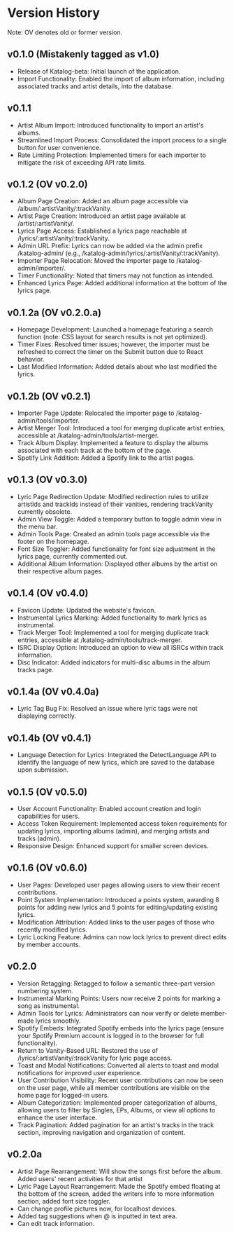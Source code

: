 # Version History

Note: OV denotes old or former version.

## v0.1.0 (Mistakenly tagged as v1.0)
- Release of Katalog-beta: Initial launch of the application.
- Import Functionality: Enabled the import of album information, including associated tracks and artist details, into the database.

## v0.1.1
- Artist Album Import: Introduced functionality to import an artist's albums.
- Streamlined Import Process: Consolidated the import process to a single button for user convenience.
- Rate Limiting Protection: Implemented timers for each importer to mitigate the risk of exceeding API rate limits.

## v0.1.2 (OV v0.2.0)
- Album Page Creation: Added an album page accessible via /album/:artistVanity/:trackVanity.
- Artist Page Creation: Introduced an artist page available at /artist/:artistVanity/.
- Lyrics Page Access: Established a lyrics page reachable at /lyrics/:artistVanity/:trackVanity.
- Admin URL Prefix: Lyrics can now be added via the admin prefix /katalog-admin/ (e.g., /katalog-admin/lyrics/:artistVanity/:trackVanity).
- Importer Page Relocation: Moved the importer page to /katalog-admin/importer/.
- Timer Functionality: Noted that timers may not function as intended.
- Enhanced Lyrics Page: Added additional information at the bottom of the lyrics page.

## v0.1.2a (OV v0.2.0.a)
- Homepage Development: Launched a homepage featuring a search function (note: CSS layout for search results is not yet optimized).
- Timer Fixes: Resolved timer issues; however, the importer must be refreshed to correct the timer on the Submit button due to React behavior.
- Last Modified Information: Added details about who last modified the lyrics.

## v0.1.2b (OV v0.2.1)
- Importer Page Update: Relocated the importer page to /katalog-admin/tools/importer.
- Artist Merger Tool: Introduced a tool for merging duplicate artist entries, accessible at /katalog-admin/tools/artist-merger.
- Track Album Display: Implemented a feature to display the albums associated with each track at the bottom of the page.
- Spotify Link Addition: Added a Spotify link to the artist pages.

## v0.1.3 (OV v0.3.0)
- Lyric Page Redirection Update: Modified redirection rules to utilize artistIds and trackIds instead of their vanities, rendering trackVanity currently obsolete.
- Admin View Toggle: Added a temporary button to toggle admin view in the menu bar.
- Admin Tools Page: Created an admin tools page accessible via the footer on the homepage.
- Font Size Toggler: Added functionality for font size adjustment in the lyrics page, currently commented out.
- Additional Album Information: Displayed other albums by the artist on their respective album pages.

## v0.1.4 (OV v0.4.0)
- Favicon Update: Updated the website's favicon.
- Instrumental Lyrics Marking: Added functionality to mark lyrics as instrumental.
- Track Merger Tool: Implemented a tool for merging duplicate track entries, accessible at /katalog-admin/tools/track-merger.
- ISRC Display Option: Introduced an option to view all ISRCs within track information.
- Disc Indicator: Added indicators for multi-disc albums in the album tracks page.

## v0.1.4a (OV v0.4.0a)
- Lyric Tag Bug Fix: Resolved an issue where lyric tags were not displaying correctly.

## v0.1.4b (OV v0.4.1)
- Language Detection for Lyrics: Integrated the DetectLanguage API to identify the language of new lyrics, which are saved to the database upon submission.

## v0.1.5 (OV v0.5.0)
- User Account Functionality: Enabled account creation and login capabilities for users.
- Access Token Requirement: Implemented access token requirements for updating lyrics, importing albums (admin), and merging artists and tracks (admin).
- Responsive Design: Enhanced support for smaller screen devices.

## v0.1.6 (OV v0.6.0)
- User Pages: Developed user pages allowing users to view their recent contributions.
- Point System Implementation: Introduced a points system, awarding 8 points for adding new lyrics and 5 points for editing/updating existing lyrics.
- Modification Attribution: Added links to the user pages of those who recently modified lyrics.
- Lyric Locking Feature: Admins can now lock lyrics to prevent direct edits by member accounts.

## v0.2.0
- Version Retagging: Retagged to follow a semantic three-part version numbering system.
- Instrumental Marking Points: Users now receive 2 points for marking a song as instrumental.
- Admin Tools for Lyrics: Administrators can now verify or delete member-made lyrics smoothly.
- Spotify Embeds: Integrated Spotify embeds into the lyrics page (ensure your Spotify Premium account is logged in to the browser for full functionality).
- Return to Vanity-Based URL: Restored the use of /lyrics/:artistVanity/:trackVanity for lyric page access.
- Toast and Modal Notifications: Converted all alerts to toast and modal notifications for improved user experience.
- User Contribution Visibility: Recent user contributions can now be seen on the user page, while all member contributions are visible on the home page for logged-in users.
- Album Categorization: Implemented proper categorization of albums, allowing users to filter by Singles, EPs, Albums, or view all options to enhance the user interface.
- Track Pagination: Added pagination for an artist's tracks in the track section, improving navigation and organization of content.

## v0.2.0a
- Artist Page Rearrangement: Will show the songs first before the album. Added users' recent activities for that artist
- Lyric Page Layout Rearrangement: Made the Spotify embed floating at the bottom of the screen, added the writers info to more information section, added font size toggler.
- Can change profile pictures now, for localhost devices.
- Added tag suggestions when @ is inputted in text area.
- Can edit track information.